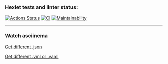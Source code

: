 ### Hexlet tests and linter status:
[![Actions Status](https://github.com/ryayar/frontend-project-46/actions/workflows/hexlet-check.yml/badge.svg)](https://github.com/ryayar/frontend-project-46/actions)
[![CI](https://github.com/ryayar/frontend-project-46/actions/workflows/node.yml/badge.svg)](https://github.com/ryayar/frontend-project-46/actions)
[![Maintainability](https://api.codeclimate.com/v1/badges/14a639b785fbc55a6cd4/maintainability)](https://codeclimate.com/github/ryayar/frontend-project-46/maintainability)

---

### Watch asciinema

[Get different .json](https://asciinema.org/connect/ee04cde9-55a5-4d1d-b84a-926502916415)

[Get different .yml or .yaml](https://asciinema.org/a/6DBfUkUVVDos8HxHOlsvtCnx5)